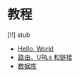 # 教程

[!!] stub

- [Hello, World](tutorials.helloworld)
- [路由，URLs 和链接](tutorials.urls)
- [数据库](tutorials.databases)
